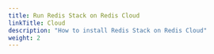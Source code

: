 ```yaml
---
title: Run Redis Stack on Redis Cloud
linkTitle: Cloud
description: "How to install Redis Stack on Redis Cloud"
weight: 2
---
```


